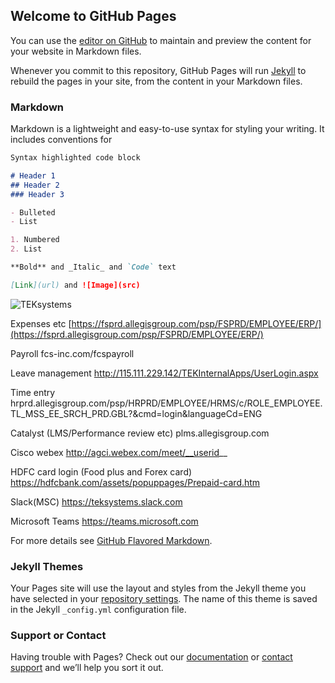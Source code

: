 ## Welcome to GitHub Pages

You can use the [editor on GitHub](https://github.com/anudr01d/tekhelp/edit/master/README.md) to maintain and preview the content for your website in Markdown files.

Whenever you commit to this repository, GitHub Pages will run [Jekyll](https://jekyllrb.com/) to rebuild the pages in your site, from the content in your Markdown files.

### Markdown

Markdown is a lightweight and easy-to-use syntax for styling your writing. It includes conventions for

```markdown
Syntax highlighted code block

# Header 1
## Header 2
### Header 3

- Bulleted
- List

1. Numbered
2. List

**Bold** and _Italic_ and `Code` text

[Link](url) and ![Image](src)
```
![TEKsystems](https://www.teksystems.com/-/media/FPO-image-750x350-logo.png)

Expenses etc
[https://fsprd.allegisgroup.com/psp/FSPRD/EMPLOYEE/ERP/](https://fsprd.allegisgroup.com/psp/FSPRD/EMPLOYEE/ERP/)

Payroll
fcs-inc.com/fcspayroll

Leave management
http://115.111.229.142/TEKInternalApps/UserLogin.aspx

Time entry
hrprd.allegisgroup.com/psp/HRPRD/EMPLOYEE/HRMS/c/ROLE_EMPLOYEE.TL_MSS_EE_SRCH_PRD.GBL?&cmd=login&languageCd=ENG

Catalyst (LMS/Performance review etc)
plms.allegisgroup.com

Cisco webex
http://agci.webex.com/meet/__userid__

HDFC card login (Food plus and Forex card)
https://hdfcbank.com/assets/popuppages/Prepaid-card.htm


Slack(MSC)
https://teksystems.slack.com

Microsoft Teams
https://teams.microsoft.com


For more details see [GitHub Flavored Markdown](https://guides.github.com/features/mastering-markdown/).

### Jekyll Themes

Your Pages site will use the layout and styles from the Jekyll theme you have selected in your [repository settings](https://github.com/anudr01d/tekhelp/settings). The name of this theme is saved in the Jekyll `_config.yml` configuration file.

### Support or Contact

Having trouble with Pages? Check out our [documentation](https://help.github.com/categories/github-pages-basics/) or [contact support](https://github.com/contact) and we’ll help you sort it out.
